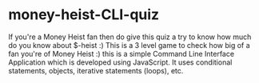 # money-heist-CLI-quiz
If you're a Money Heist fan then do give this quiz a try to know how much do you know about $-heist :)
This is a 3 level game to check how big of a fan you're of Money Heist :)
this is a simple Command Line Interface Application which is developed using JavaScript.
It uses conditional statements, objects, iterative statements (loops), etc.
